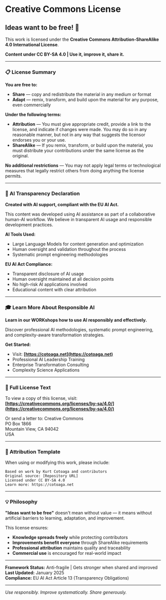 # Creative Commons License

## Ideas want to be free! 🚀

This work is licensed under the **Creative Commons Attribution-ShareAlike 4.0 International License**.

**Content under CC BY-SA 4.0 | Use it, improve it, share it.**

---

### 📋 License Summary

**You are free to:**
- **Share** — copy and redistribute the material in any medium or format
- **Adapt** — remix, transform, and build upon the material for any purpose, even commercially

**Under the following terms:**
- **Attribution** — You must give appropriate credit, provide a link to the license, and indicate if changes were made. You may do so in any reasonable manner, but not in any way that suggests the licensor endorses you or your use.
- **ShareAlike** — If you remix, transform, or build upon the material, you must distribute your contributions under the same license as the original.

**No additional restrictions** — You may not apply legal terms or technological measures that legally restrict others from doing anything the license permits.

---

### 🤖 AI Transparency Declaration

**Created with AI support, compliant with the EU AI Act.**

This content was developed using AI assistance as part of a collaborative human-AI workflow. We believe in transparent AI usage and responsible development practices.

**AI Tools Used:**
- Large Language Models for content generation and optimization
- Human oversight and validation throughout the process
- Systematic prompt engineering methodologies

**EU AI Act Compliance:**
- Transparent disclosure of AI usage
- Human oversight maintained at all decision points
- No high-risk AI applications involved
- Educational content with clear attribution

---

### 🎓 Learn More About Responsible AI

**Learn in our WORKshops how to use AI responsibly and effectively.**

Discover professional AI methodologies, systematic prompt engineering, and complexity-aware transformation strategies.

**Get Started:**
- Visit: **[https://cotoaga.net](https://cotoaga.net)**
- Professional AI Leadership Training
- Enterprise Transformation Consulting
- Complexity Science Applications

---

### 📖 Full License Text

To view a copy of this license, visit:
**[https://creativecommons.org/licenses/by-sa/4.0/](https://creativecommons.org/licenses/by-sa/4.0/)**

Or send a letter to:
Creative Commons  
PO Box 1866  
Mountain View, CA 94042  
USA

---

### 🔗 Attribution Template

When using or modifying this work, please include:

```
Based on work by Kurt Cotoaga and contributors
Original source: [Repository URL]
Licensed under CC BY-SA 4.0
Learn more: https://cotoaga.net
```

---

### 💡 Philosophy

**"Ideas want to be free"** doesn't mean without value — it means without artificial barriers to learning, adaptation, and improvement.

This license ensures:
- **Knowledge spreads freely** while protecting contributors
- **Improvements benefit everyone** through ShareAlike requirements  
- **Professional attribution** maintains quality and traceability
- **Commercial use** is encouraged for real-world impact

---

**Framework Status:** Anti-fragile | Gets stronger when shared and improved  
**Last Updated:** January 2025  
**Compliance:** EU AI Act Article 13 (Transparency Obligations)

---

*Use responsibly. Improve systematically. Share generously.*